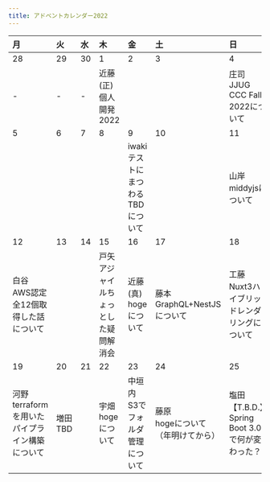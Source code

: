 ```yaml
---
title: アドベントカレンダー2022
---
```


| 月 | 火 | 水 | 木 | 金 | 土 | 日 |
|:--|:--|:--|:--|:--|:--|:--|
| 28 | 29 | 30 | 1 | 2 | 3 | 4 |
| - | - | - | 近藤(正)<br>個人開発2022 |  |  | 庄司<br>JJUG CCC Fall 2022について |
| 5 | 6 | 7 | 8 | 9 | 10 | 11 |
|  |   |  |  | iwaki<br>テストにまつわるTBDについて |  | 山岸<br>middyjsについて |
| 12| 13 | 14 | 15 | 16 | 17 | 18 |
| 白谷<br>AWS認定全12個取得した話について |   |  | 戸矢<br>アジャイルちょっとした疑問解消会| 近藤(真)<br>hogeについて | 藤本<br>GraphQL+NestJSについて | 工藤<br>Nuxt3ハイブリッドレンダリングについて |
| 19 | 20 | 21 | 22 | 23 | 24 | 25 |
| 河野<br>terraformを用いたパイプライン構築について |  増田<br>TBD  |  | 宇畑<br>hogeについて | 中垣内<br>S3でフォルダ管理について | 藤原<br>hogeについて（年明けてから） | 塩田<br>【T.B.D.】Spring Boot 3.0 で何が変わった？ |

